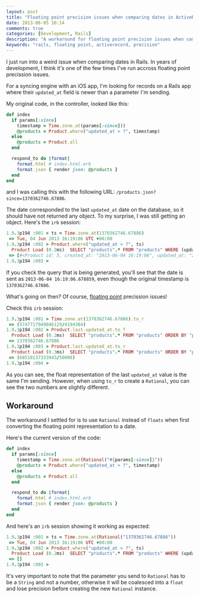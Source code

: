 ```yaml
---
layout: post
title: "Floating point precision issues when comparing dates in ActiveRecord"
date: 2013-06-05 16:14
comments: true
categories: [Development, Rails]
description: "A workaround for floating point precision issues when comparing dates in Rails (ActiveRecord)"
keywords: "rails, floating point, activerecord, precision"
---
```

I just run into a weird issue when comparing dates in Rails. In years of development, I think it's one
of the few times I've run accross floating point precission issues.

<!-- more -->

For a syncing engine with an iOS app, I'm looking for records on a Rails app where their `updated_at` field
is newer than a parameter I'm sending.

My original code, in the controller, looked like this:
``` ruby Original Controller Code
def index
  if params[:since]
    timestamp = Time.zone.at(params[:since]))
    @products = Product.where("updated_at > ?", timestamp)
  else
    @products = Product.all
  end

  respond_to do |format|
    format.html # index.html.erb
    format.json { render json: @products }
  end
end
```

and I was calling this with the following URL: `/products.json?since=1370362746.67886`.

The date corresponded to the last `updated_at` date on the database, so it should have not returned any
object. To my surprise, I was still getting an object. Here's the `irb` session:
``` ruby Original Code irb Session
1.9.3p194 :001 > ts = Time.zone.at(1370362746.67886)
 => Tue, 04 Jun 2013 16:19:06 UTC +00:00 
1.9.3p194 :002 > Product.where("updated_at > ?", ts)
  Product Load (0.2ms)  SELECT "products".* FROM "products" WHERE (updated_at > '2013-06-04 16:19:06.678859')
 => [#<Product id: 5, created_at: "2013-06-04 16:19:06", updated_at: "2013-06-04 16:19:06", name: "E", deleted: false, global_uuid: "B6ABA6EF-30FA-4728-A304-C39D232BBB51">] 
1.9.3p194 :003 > 
```

If you check the query that is being generated, you'll see that the date is sent as
`2013-06-04 16:19:06.678859`, even though the original timestamp is `1370362746.67886`.

What's going on then? Of course, [floating point](https://en.wikipedia.org/wiki/Floating_point)
precission issues!

Check this `irb` session:
``` ruby Floating point test irb session
1.9.3p194 :001 > Time.zone.at(1370362746.67886).to_r
 => (5747717949846129/4194304) 
1.9.3p194 :002 > Product.last.updated_at.to_f
  Product Load (0.2ms)  SELECT "products".* FROM "products" ORDER BY "products"."id" DESC LIMIT 1
 => 1370362746.67886 
1.9.3p194 :003 > Product.last.updated_at.to_r
  Product Load (0.3ms)  SELECT "products".* FROM "products" ORDER BY "products"."id" DESC LIMIT 1
 => (68518137333943/50000) 
1.9.3p194 :004 > 
```
As you can see, the float representation of the last `updated_at` value is the same I'm sending. However,
when using `to_r` to create a `Rational`, you can see the two numbers are slightly different.

## Workaround
The workaround I settled for is to use `Rational` instead of `floats` when first converting the floating
point representation to a date.

Here's the current version of the code:
``` ruby Fixed Controller Code
def index
  if params[:since]
    timestamp = Time.zone.at(Rational("#{params[:since]}"))
    @products = Product.where("updated_at > ?", timestamp)
  else
    @products = Product.all
  end

  respond_to do |format|
    format.html # index.html.erb
    format.json { render json: @products }
  end
end
```

And here's an `irb` session showing it working as expected:
``` ruby Fixed Code irb Session
1.9.3p194 :001 > ts = Time.zone.at(Rational("1370362746.67886"))
 => Tue, 04 Jun 2013 16:19:06 UTC +00:00 
1.9.3p194 :002 > Product.where("updated_at > ?", ts)
  Product Load (0.2ms)  SELECT "products".* FROM "products" WHERE (updated_at > '2013-06-04 16:19:06.678860')
 => [] 
1.9.3p194 :003 > 
```

It's very important to note that the parameter you send to `Rational` has to be a `String` and not a
number, otherwise it will be coalesced into a `float` and lose precision before creating
the new `Rational` instance.